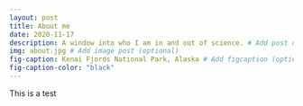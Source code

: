 ```yaml
---
layout: post
title: About me
date: 2020-11-17
description: A window into who I am in and out of science. # Add post description (optional)
img: about.jpg # Add image post (optional)
fig-caption: Kenai Fjords National Park, Alaska # Add figcaption (optional)
fig-caption-color: "black"
---
```


This is a test
